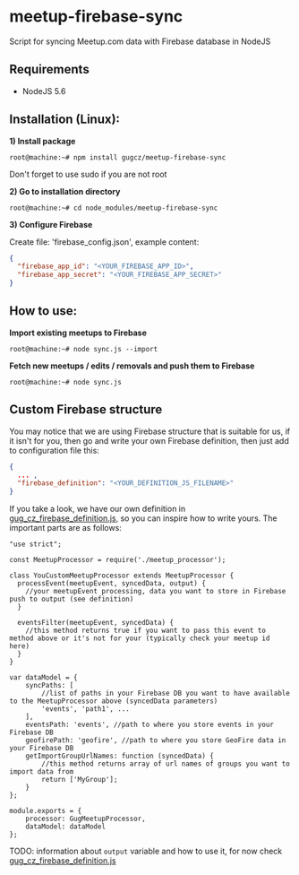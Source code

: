 # meetup-firebase-sync
Script for syncing Meetup.com data with Firebase database in NodeJS

## Requirements

 - NodeJS 5.6

## Installation (Linux):

__1) Install package__
```
root@machine:~# npm install gugcz/meetup-firebase-sync
```
Don't forget to use sudo if you are not root

__2) Go to installation directory__
```
root@machine:~# cd node_modules/meetup-firebase-sync
```

__3) Configure Firebase__

Create file: 'firebase_config.json', example content:

```json
{
  "firebase_app_id": "<YOUR_FIREBASE_APP_ID>",
  "firebase_app_secret": "<YOUR_FIREBASE_APP_SECRET>"
}
```

## How to use:

__Import existing meetups to Firebase__
```
root@machine:~# node sync.js --import
```

__Fetch new meetups / edits / removals and push them to Firebase__
```
root@machine:~# node sync.js
```

## Custom Firebase structure

You may notice that we are using Firebase structure that is suitable for us, if it isn't for you, then go and write your own Firebase definition,
then just add to configuration file this:
```json
{
  ... ,
  "firebase_definition": "<YOUR_DEFINITION_JS_FILENAME>"
}
```

If you take a look, we have our own definition in [gug_cz_firebase_definition.js](gug_cz_firebase_definition.js), so you can inspire how to write yours. The important parts are as follows:

```nodejs
"use strict";

const MeetupProcessor = require('./meetup_processor');

class YouCustomMeetupProcessor extends MeetupProcessor {
  processEvent(meetupEvent, syncedData, output) {
    //your meetupEvent processing, data you want to store in Firebase push to output (see definition)
  }   
  
  eventsFilter(meetupEvent, syncedData) {
    //this method returns true if you want to pass this event to method above or it's not for your (typically check your meetup id here)
  }
}

var dataModel = {
    syncPaths: [
        //list of paths in your Firebase DB you want to have available to the MeetupProcessor above (syncedData parameters)
        'events', 'path1', ...
    ],
    eventsPath: 'events', //path to where you store events in your Firebase DB
    geofirePath: 'geofire', //path to where you store GeoFire data in your Firebase DB
    getImportGroupUrlNames: function (syncedData) {
        //this method returns array of url names of groups you want to import data from
        return ['MyGroup'];
    }
};

module.exports = {
    processor: GugMeetupProcessor,
    dataModel: dataModel
};
```

TODO: information about ```output``` variable and how to use it, for now check [gug_cz_firebase_definition.js](gug_cz_firebase_definition.js)